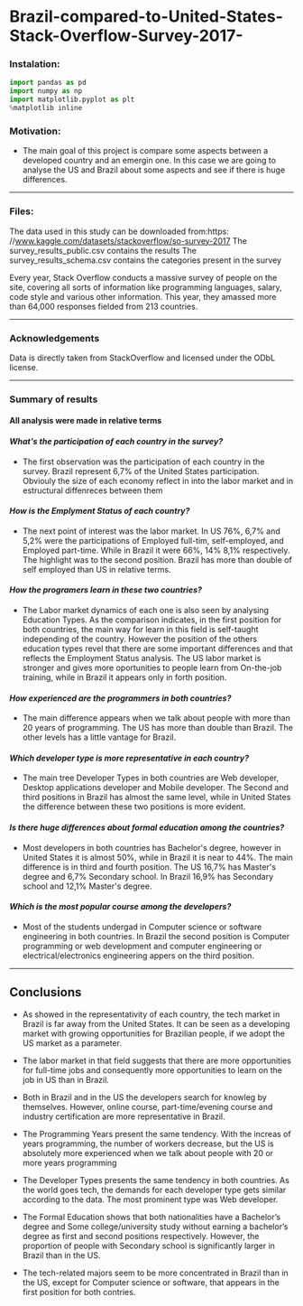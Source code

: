 # Brazil-compared-to-United-States-Stack-Overflow-Survey-2017-

### Instalation:
```python
import pandas as pd
import numpy as np
import matplotlib.pyplot as plt
%matplotlib inline

```
### Motivation:
- The main goal of this project is compare some aspects between a developed country and an emergin one. In this case we are going to analyse the US and Brazil about some aspects and see if there is huge differences.
---
### Files:
The data used in this study can be downloaded from:https: //www.kaggle.com/datasets/stackoverflow/so-survey-2017
The survey_results_public.csv contains the results 
The survey_results_schema.csv contains the categories present in the survey

Every year, Stack Overflow conducts a massive survey of people on the site, covering all sorts of information like programming languages, salary, code style and various other information. This year, they amassed more than 64,000 responses fielded from 213 countries.

---
### Acknowledgements
Data is directly taken from StackOverflow and licensed under the ODbL license.

---
### Summary of results

#### All analysis were made in relative terms 

#### _What's the participation of each country in the survey?_
- The first observation was the participation of each country in the survey. Brazil represent 6,7% of the United States participation. Obviouly the size of each economy reflect in into the labor market and in estructural diffenreces between them

#### _How is the Emplyment Status of each country?_  
- The next point of interest was the labor market. In US 76%, 6,7% and 5,2% were the participations of Employed full-tim, self-employed,  and Employed part-time. While in Brazil it were 66%, 14%  8,1% respectively. The highlight was to the second position. Brazil has more than double of self employed than US in relative terms.

#### _How the programers learn in these two countries?_

- The Labor market dynamics of each one is also seen by analysing Education Types. As the comparison indicates, in the first position for both countries, the main way for learn in this field is self-taught independing of the country. However the position of the others education types revel that there are some important differences and that reflects the Employment Status analysis. The US labor market is stronger and gives more oportunities to people learn from On-the-job training, while in Brazil it appears only in forth position.

#### _How experienced are the programmers in both countries?_
- The main difference appears when we talk about people with more than 20 years of programming. The US has more than double than Brazil. The other levels has a little vantage for Brazil.

#### _Which developer type is more representative in each country?_ 
- The main tree Developer Types in both countries are Web developer, Desktop applications developer and Mobile developer. The Second and third positions in Brazil has almost the same level, while in United States the difference between these two positions is more evident.

#### _Is there huge differences about formal education among the countries?_
- Most developers in both countries has Bachelor's degree, however in United States it is almost 50%, while in Brazil it is near to 44%. The main difference is in third and fourth position. The US 16,7% has Master's degree and 6,7% Secondary school. In Brazil 16,9% has Secondary school and 12,1% Master's degree.

#### _Which is the most popular course among the developers?_
- Most of the students undergad in Computer science or software engineering in both countries. In Brazil the second position is Computer programming or web development and computer engineering or electrical/electronics engineering appers on the third position.

---
## Conclusions

- As showed in the representativity of each country, the tech market in Brazil is far away from the United States. It can be seen as a developing market with growing opportunities for Brazilian people, if we adopt the US market as a parameter.

- The labor market in that field suggests that there are more opportunities for full-time jobs and consequently more opportunities to learn on the job in US than in Brazil.

- Both in Brazil and in the US the developers search for knowleg by themselves. However, online course, part-time/evening course and industry certification are more representative in Brazil.

- The Programming Years present the same tendency. With the increas of years programming, the number of workers decrease, but the US is absolutely more experienced when we talk about people with 20 or more years programming

- The Developer Types presents the same tendency in both countries. As the world goes tech, the demands for each developer type gets similar according to the data. The most prominent type was Web developer.

- The Formal Education shows that both nationalities have a Bachelor’s degree and Some college/university study without earning a bachelor’s degree as first and second positions respectively. However, the proportion of people with Secondary school is significantly larger in Brazil than in the US.

- The tech-related majors seem to be more concentrated in Brazil than in the US, except for Computer science or software, that appears in the first position for both contries.
